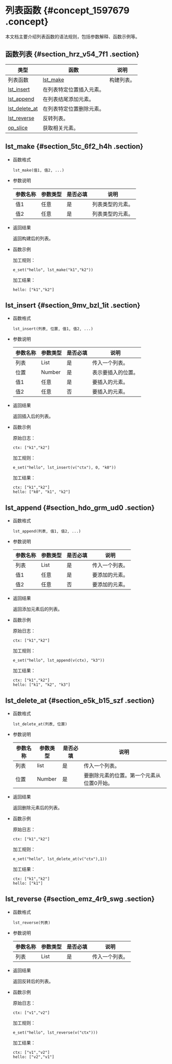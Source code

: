 # 列表函数 {#concept_1597679 .concept}

本文档主要介绍列表函数的语法规则，包括参数解释、函数示例等。

## 函数列表 {#section_hrz_v54_7f1 .section}

|类型|函数|说明|
|--|--|--|
|列表函数|[lst\_make](#section_5tc_6f2_h4h)|构建列表。|
|[lst\_insert](#section_9mv_bzl_1it)|在列表特定位置插入元素。|
|[lst\_append](#section_hdo_grm_ud0)|在列表结尾添加元素。|
|[lst\_delete\_at](#section_e5k_b15_szf)|在列表特定位置删除元素。|
|[lst\_reverse](#section_emz_4r9_swg)|反转列表。|
|[op\_slice](../../../../cn.zh-CN/.md#section_19o_mxu_cpq)|获取相关元素。|

## lst\_make {#section_5tc_6f2_h4h .section}

-   函数格式

    ``` {#codeblock_bx8_8d7_nnn}
    lst_make(值1, 值2, ...)
    ```

-   参数说明

    |参数名称|参数类型|是否必填|说明|
    |----|----|----|--|
    |值1|任意|是|列表类型的元素。|
    |值2|任意|是|列表类型的元素。|

-   返回结果

    返回构建后的列表。

-   函数示例

    加工规则：

    ``` {#codeblock_uww_zv1_uzm}
    e_set("hello", lst_make("k1","k2"))
    ```

    加工结果：

    ``` {#codeblock_fso_dbb_140}
    hello: ["k1","k2"]
    ```


## lst\_insert {#section_9mv_bzl_1it .section}

-   函数格式

    ``` {#codeblock_0p1_hyx_rru}
    lst_insert(列表, 位置, 值1, 值2, ...)
    ```

-   参数说明

    |参数名称|参数类型|是否必填|说明|
    |----|----|----|--|
    |列表|List|是|传入一个列表。|
    |位置|Number|是|表示要插入的位置。|
    |值1|任意|是|要插入的元素。|
    |值2|任意|否|要插入的元素。|

-   返回结果

    返回插入后的列表。

-   函数示例

    原始日志：

    ``` {#codeblock_fyp_tj0_29w}
    ctx: ["k1","k2"]
    ```

    加工规则：

    ``` {#codeblock_6sy_7rf_31s}
    e_set("hello", lst_insert(v("ctx"), 0, "k0"))
    ```

    加工结果：

    ``` {#codeblock_6xf_ib4_crv}
    ctx: ["k1","k2"]
    hello: ["k0", "k1", "k2"]
    ```


## lst\_append {#section_hdo_grm_ud0 .section}

-   函数格式

    ``` {#codeblock_tw0_r1j_qz3}
    lst_append(列表, 值1, 值2, ...)
    ```

-   参数说明

    |参数名称|参数类型|是否必填|说明|
    |----|----|----|--|
    |列表|List|是|传入一个列表。|
    |值1|任意|是|要添加的元素。|
    |值2|任意|否|要添加的元素。|

-   返回结果

    返回添加元素后的列表。

-   函数示例

    原始日志：

    ``` {#codeblock_mdf_d2k_efq}
    ctx: ["k1","k2"]
    ```

    加工规则：

    ``` {#codeblock_ik2_8gx_4t8}
    e_set("hello", lst_append(v(ctx), "k3"))
    ```

    加工结果：

    ``` {#codeblock_83e_7et_l5e}
    ctx: ["k1","k2"]
    hello: ["k1", "k2", "k3"]
    ```


## lst\_delete\_at {#section_e5k_b15_szf .section}

-   函数格式

    ``` {#codeblock_qz6_qkr_jz0}
    lst_delete_at(列表, 位置)
    ```

-   参数说明

    |参数名称|参数类型|是否必填|说明|
    |----|----|----|--|
    |列表|list|是|传入一个列表。|
    |位置|Number|是|要删除元素的位置。第一个元素从位置0开始。|

-   返回结果

    返回删除元素后的列表。

-   函数示例

    原始日志：

    ``` {#codeblock_edg_5mr_ymk}
    ctx: ["k1","k2"]
    ```

    加工规则：

    ``` {#codeblock_lv7_aoi_u3j}
    e_set("hello", lst_delete_at(v("ctx"),1))
    ```

    加工结果：

    ``` {#codeblock_y1x_yf5_w68}
    ctx: ["k1","k2"]
    hello: ["k1"]
    ```


## lst\_reverse {#section_emz_4r9_swg .section}

-   函数格式

    ``` {#codeblock_ni1_w8z_jq3}
    lst_reverse(列表)
    ```

-   参数说明

    |参数名称|参数类型|是否必填|说明|
    |----|----|----|--|
    |列表|List|是|传入一个列表。|

-   返回结果

    返回反转后的列表。

-   函数示例

    原始日志：

    ``` {#codeblock_wdp_nx0_mrg}
    ctx: ["v1","v2"]
    ```

    加工规则：

    ``` {#codeblock_4nl_y0m_19x}
    e_set("hello", lst_reverse(v("ctx")))
    ```

    加工结果：

    ``` {#codeblock_gk2_6mw_845}
    ctx: ["v1","v2"]
    hello: ["v2","v1"]
    ```


